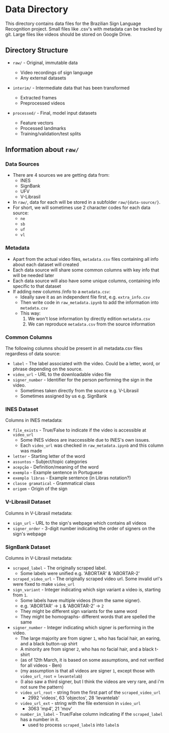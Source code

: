 # Data Directory

This directory contains data files for the Brazilian Sign Language Recognition project. Small files like .csv's with metadata can be tracked by git. Large files like videos should be stored on Google Drive.

## Directory Structure

- `raw/` - Original, immutable data
  - Video recordings of sign language
  - Any external datasets
  
- `interim/` - Intermediate data that has been transformed
  - Extracted frames
  - Preprocessed videos
  
- `processed/` - Final, model input datasets
  - Feature vectors
  - Processed landmarks
  - Training/validation/test splits

## Information about `raw/`

### Data Sources

- There are 4 sources we are getting data from:
  - INES
  - SignBank
  - UFV
  - V-Librasil
- In `raw/`, data for each will be stored in a subfolder `raw/{data-source/}`.
- For short, we will sometimes use 2 character codes for each data source:
  - `ne`
  - `sb`
  - `uf`
  - `vl`


### Metadata

- Apart from the actual video files, `metadata.csv` files containing all info about each dataset will created
- Each data source will share some common columns with key info that will be needed later
- Each data source will also have some unique columns, containing info specific to that dataset
- If adding new columns /info to a `metadata.csv`:
  - Ideally save it as an independent file first, e.g. `extra_info.csv`
  - Then write code in `raw_metadata.ipynb` to add the information into `metadata.csv`
  - This way:
     1. We won't lose information by directly edition `metadata.csv`
     2. We can reproduce `metadata.csv` from the source information

### Common Columns
The following columns should be present in all metadata.csv files regardless of data source:

- `label` - The label associated with the video. Could be a letter, word, or phrase depending on the source.
- `video_url` - URL to the downloadable video file
- `signer_number` - Identifier for the person performing the sign in the video.
  - Sometimes taken directly from the source e.g. V-Librasil
  - Sometimes assigned by us e.g. SignBank

### INES Dataset
Columns in INES metadata:
- `file_exists` - True/False to indicate if the video is accessible at `video_url`
  - Some INES videos are inaccessible due to INES's own issues.
  - Each `video_url` was checked in `raw_metadata.ipynb` and this column was made
- `letter` - Starting letter of the word
- `assuntos` - Subject/topic categories
- `acepção` - Definition/meaning of the word
- `exemplo` - Example sentence in Portuguese
- `exemplo libras` - Example sentence (in Libras notation?)
- `classe gramatical` - Grammatical class
- `origem` - Origin of the sign

### V-Librasil Dataset
Columns in V-Librasil metadata:
- `sign_url` - URL to the sign's webpage which contains all videos
- `signer_order` - 3-digit number indicating the order of signers on the sign's webpage

### SignBank Dataset
Columns in V-Librasil metadata:
- `scraped_label` - The originally scraped label. 
  - Some labels were unified e.g. 'ABORTAR' & 'ABORTAR-2' 
- `scraped_video_url` - The originally scraped video url. Some invalid url's were fixed to make `video_url`
- `sign_variant` - Integer indicating which sign variant a video is, starting from `1`.
  - Some labels have multiple videos (from the same signer).
  - e.g. 'ABORTAR' -> `1` & 'ABORTAR-2' -> `2`
  - They might be different sign variants for the same word
  - They might be homographs- different words that are spelled the same
- `signer_number` - Integer indicating which signer is performing in the video.
  - The large majority are from signer `1`, who has facial hair, an earing, and a black button-up shirt
  - A minority are from signer `2`, who has no facial hair, and a black t-shirt
  - (as of 12th March, it is based on some assumptions, and not verified for all videos - Ben)
  - (my assumption is that all videos are signer `1`, except those with `video_url_root` = `levantelab`)
  - (I also saw a third signer, but I think the videos are very rare, and i'm not sure the pattern)
  - `video_url_root` - string from the first part of the `scraped_video_url`
    - 2992 'videos', 63 'objectos', 28 'levantelab'
  - `video_url_ext` - string with the file extension in `video_url`
    - 3063 'mp4', 21 'mov'
  - `number_in_label` - True/False column indicating if the `scraped_label` has a number in it.
    - used to process `scraped_label`s into `label`s